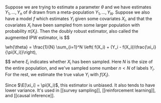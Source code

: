 
Suppose we are trying to estimate a parameter $\theta$ and we have estimates $Y_1,\dots,Y_n$ of $\theta$ drawn from a meta-population $Y_1,\dots,Y_N$. Suppose we also have a model $f$ which estimates $Y_i$ given some covariates $X_i$, and that the covariates $X_i$ have been sampled from some larger population with probability $\pi(X_i)$. Then the doubly robust estimator, also called the augmented IPW estimator, is 
$$

\wh{\theta} = \frac{1}{N} \sum_{i=1}^N \left( f(X_i) + (Y_i - f(X_i))\frac{\xi_i}{\pi(X_i)}\right),

$$
where $\xi_i$ indicates whether $X_i$ has been sampled. Here $N$ is the size of the entire population, and we've sampled some number $n<N$ of labels $Y_i$. For the rest, we estimate the true value $Y_i$ with $f(X_i)$. 

Since $\E[\xi_i] = \pi(X_i)$, this estimator is unbiased. It also tends to have lower variance. It's used in [[survey sampling]], [[reinforcement learning]], and [[causal inference]]. 


